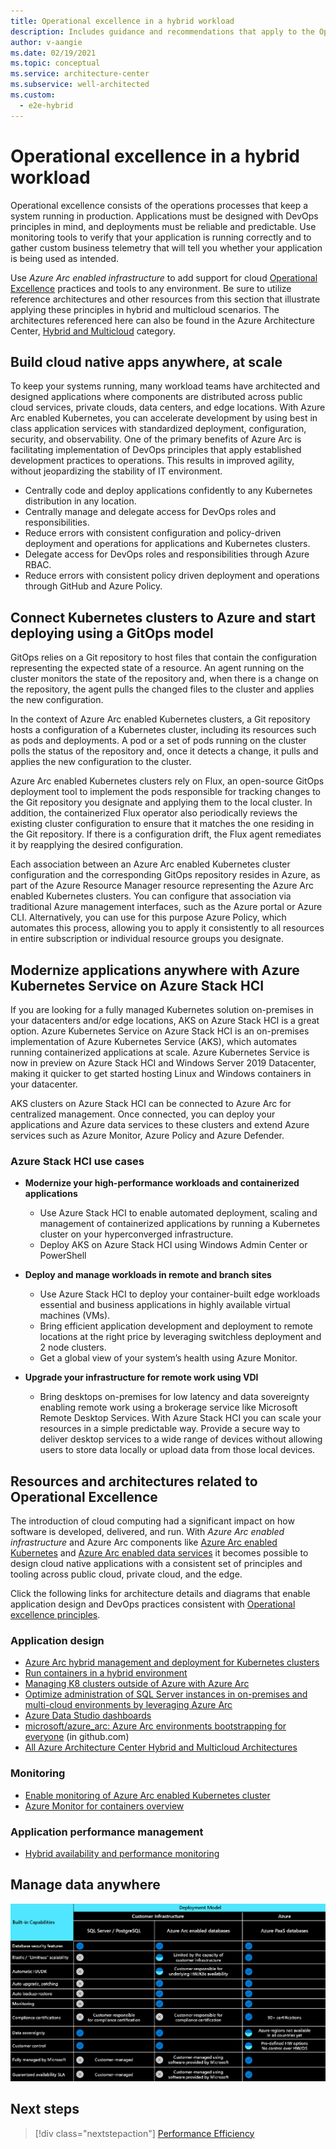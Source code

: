 ```yaml
---
title: Operational excellence in a hybrid workload
description: Includes guidance and recommendations that apply to the Operational Excellence pillar in a hybrid and multi-cloud workload.
author: v-aangie
ms.date: 02/19/2021
ms.topic: conceptual
ms.service: architecture-center
ms.subservice: well-architected
ms.custom:
  - e2e-hybrid
---
```


# Operational excellence in a hybrid workload

Operational excellence consists of the operations processes that keep a system running in production. Applications must be designed with DevOps principles in mind, and deployments must be reliable and predictable. Use monitoring tools to verify that your application is running correctly and to gather custom business telemetry that will tell you whether your application is being used as intended.

Use _Azure Arc enabled infrastructure_ to add support for cloud [Operational Excellence](../devops/overview.md) practices and tools to any environment. Be sure to utilize reference architectures and other resources from this section that illustrate applying these principles in hybrid and multicloud scenarios. The architectures referenced here can also be found in the Azure Architecture Center, [Hybrid and Multicloud](../../browse/index.yml?azure_categories=hybrid) category.

## Build cloud native apps anywhere, at scale

To keep your systems running, many workload teams have architected and designed applications where components are distributed across public cloud services, private clouds, data centers, and edge locations. With Azure Arc enabled Kubernetes, you can accelerate development by using best in class application services with standardized deployment, configuration, security, and observability.
One of the primary benefits of Azure Arc is facilitating implementation of DevOps principles that apply established development practices to operations. This results in improved agility, without jeopardizing the stability of IT environment.

- Centrally code and deploy applications confidently to any Kubernetes distribution in any location.
- Centrally manage and delegate access for DevOps roles and responsibilities.
- Reduce errors with consistent configuration and policy-driven deployment and operations for applications and Kubernetes clusters.
- Delegate access for DevOps roles and responsibilities through Azure RBAC.
- Reduce errors with consistent policy driven deployment and operations through GitHub and Azure Policy.

## Connect Kubernetes clusters to Azure and start deploying using a GitOps model  

GitOps relies on a Git repository to host files that contain the configuration representing the expected state of a resource. An agent running on the cluster monitors the state of the repository and, when there is a change on the repository, the agent pulls the changed files to the cluster and applies the new configuration.

In the context of Azure Arc enabled Kubernetes clusters, a Git repository hosts a configuration of a Kubernetes cluster, including its resources such as pods and deployments. A pod or a set of pods running on the cluster polls the status of the repository and, once it detects a change, it pulls and applies the new configuration to the cluster.

Azure Arc enabled Kubernetes clusters rely on Flux, an open-source GitOps deployment tool to implement the pods responsible for tracking changes to the Git repository you designate and applying them to the local cluster. In addition, the containerized Flux operator also periodically reviews the existing cluster configuration to ensure that it matches the one residing in the Git repository. If there is a configuration drift, the Flux agent remediates it by reapplying the desired configuration.

Each association between an Azure Arc enabled Kubernetes cluster configuration and the corresponding GitOps repository resides in Azure, as part of the Azure Resource Manager resource representing the Azure Arc enabled Kubernetes clusters. You can configure that association via traditional Azure management interfaces, such as the Azure portal or Azure CLI. Alternatively, you can use for this purpose Azure Policy, which automates this process, allowing you to apply it consistently to all resources in entire subscription or individual resource groups you designate.

## Modernize applications anywhere with Azure Kubernetes Service on Azure Stack HCI

If you are looking for a fully managed Kubernetes solution on-premises in your datacenters and/or edge locations, AKS on Azure Stack HCI is a great option. Azure Kubernetes Service on Azure Stack HCI is an on-premises implementation of Azure Kubernetes Service (AKS), which automates running containerized applications at scale. Azure Kubernetes Service is now in preview on Azure Stack HCI and Windows Server 2019 Datacenter, making it quicker to get started hosting Linux and Windows containers in your datacenter.

AKS clusters on Azure Stack HCI can be connected to Azure Arc for centralized management. Once connected, you can deploy your  applications and Azure data services to these clusters and extend Azure services such as Azure Monitor, Azure Policy and Azure Defender.

### Azure Stack HCI use cases

- **Modernize your high-performance workloads and containerized applications**

  - Use Azure Stack HCI to enable automated deployment, scaling and management of containerized applications by running a Kubernetes cluster on your hyperconverged infrastructure.
  - Deploy AKS on Azure Stack HCI using Windows Admin Center or PowerShell

- **Deploy and manage workloads in remote and branch sites**

  - Use Azure Stack HCI to deploy your container-built edge workloads essential and business applications in highly available virtual machines (VMs).
  - Bring efficient application development and deployment to remote locations at the right price by leveraging switchless deployment and 2 node clusters.
  - Get a global view of your system’s health using Azure Monitor.

- **Upgrade your infrastructure for remote work using VDI**

  - Bring desktops on-premises for low latency and data sovereignty enabling remote work using a brokerage service like Microsoft Remote Desktop Services. With Azure Stack HCI you can scale your resources in a simple predictable way. Provide a secure way to deliver desktop services to a wide range of devices without allowing users to store data locally or upload data from those local devices.

## Resources and architectures related to Operational Excellence

The introduction of cloud computing had a significant impact on how software is developed, delivered, and run. With _Azure Arc enabled infrastructure_ and Azure Arc components like [Azure Arc enabled Kubernetes](/azure/azure-arc/kubernetes/overview) and [Azure Arc enabled data services](/azure/azure-arc/data/overview) it becomes possible to design cloud native applications with a consistent set of principles and tooling across public cloud, private cloud, and the edge.

Click the following links for architecture details and diagrams that enable application design and DevOps practices consistent with [Operational excellence principles](../devops/principles.md).

### Application design

- [Azure Arc hybrid management and deployment for Kubernetes clusters](../../hybrid/arc-hybrid-kubernetes.yml)
- [Run containers in a hybrid environment](../../hybrid/hybrid-containers.yml)
- [Managing K8 clusters outside of Azure with Azure Arc](https://azure.microsoft.com/resources/videos/kubernetes-app-management-with-azure-arc)
- [Optimize administration of SQL Server instances in on-premises and multi-cloud environments by leveraging Azure Arc](../../hybrid/azure-arc-sql-server.yml)
- [Azure Data Studio dashboards](/azure/azure-arc/data/azure-data-studio-dashboards)
- [microsoft/azure_arc: Azure Arc environments bootstrapping for everyone](https://github.com/microsoft/azure_arc) (in github.com)
- [All Azure Architecture Center Hybrid and Multicloud Architectures](../../browse/index.yml?azure_categories=hybrid)

### Monitoring

- [Enable monitoring of Azure Arc enabled Kubernetes cluster](/azure/azure-monitor/insights/container-insights-enable-arc-enabled-clusters)
- [Azure Monitor for containers overview](/azure/azure-monitor/insights/container-insights-overview)

### Application performance management

- [Hybrid availability and performance monitoring](../../hybrid/hybrid-perf-monitoring.yml)

## Manage data anywhere

![Management capabilities comparison by deployment model](../_images/hybrid-deployment.png)
  
## Next steps

>[!div class="nextstepaction"]
>[Performance Efficiency](./hybrid-performance-efficiency.md)